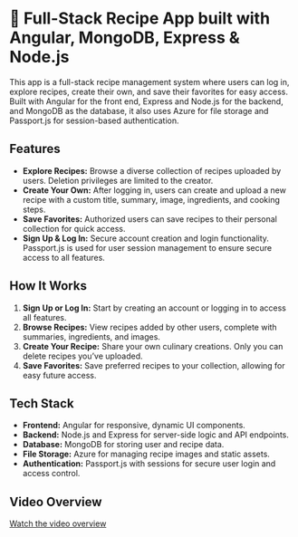 # 🍲 Full-Stack Recipe App built with Angular, MongoDB, Express & Node.js

This app is a full-stack recipe management system where users can log in, explore recipes, create their own, and save their favorites for easy access. Built with Angular for the front end, Express and Node.js for the backend, and MongoDB as the database, it also uses Azure for file storage and Passport.js for session-based authentication.

## Features

- **Explore Recipes:** Browse a diverse collection of recipes uploaded by users. Deletion privileges are limited to the creator.
- **Create Your Own:** After logging in, users can create and upload a new recipe with a custom title, summary, image, ingredients, and cooking steps.
- **Save Favorites:** Authorized users can save recipes to their personal collection for quick access.
- **Sign Up & Log In:** Secure account creation and login functionality. Passport.js is used for user session management to ensure secure access to all features.

## How It Works

1. **Sign Up or Log In:** Start by creating an account or logging in to access all features.
2. **Browse Recipes:** View recipes added by other users, complete with summaries, ingredients, and images.
3. **Create Your Recipe:** Share your own culinary creations. Only you can delete recipes you’ve uploaded.
4. **Save Favorites:** Save preferred recipes to your collection, allowing for easy future access.

## Tech Stack

- **Frontend:** Angular for responsive, dynamic UI components.
- **Backend:** Node.js and Express for server-side logic and API endpoints.
- **Database:** MongoDB for storing user and recipe data.
- **File Storage:** Azure for managing recipe images and static assets.
- **Authentication:** Passport.js with sessions for secure user login and access control.

## Video Overview
[Watch the video overview](https://youtu.be/y74smD8EGnM)

